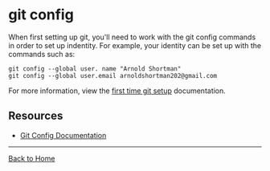 # git config
When first setting up git, you'll need to work with the git config commands in order to set up indentity.
For example, your identity can be set up with the commands such as: 
```
git config --global user. name "Arnold Shortman"
git config --global user.email arnoldshortman202@gmail.com
```
For more information, view the [first time git setup](https://git-scm.com/book/en/v2/Getting-started-first-time-git-setup) documentation. 
## Resources
- [Git Config Documentation](https://git-scm.com/docs/git-config)
---
[Back to Home](../README.md)
